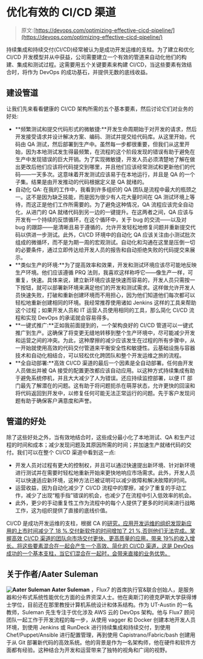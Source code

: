 # 优化有效的 CI/CD 渠道

> 原文:[https://devops.com/optimizing-effective-cicd-pipeline/](https://devops.com/optimizing-effective-cicd-pipeline/)

持续集成和持续交付(CI/CD)经常被认为是成功开发运维的支柱。为了建立和优化 CI/CD 开发模型并从中获益，公司需要建立一个有效的管道来自动化他们的构建、集成和测试过程。这需要用五个关键要素来构建 CI/CD，当这些要素有效结合时，将作为 DevOps 的成功基石，并提供无数的底线收益。

## 建设管道

让我们先来看看健康的 CI/CD 架构所需的五个基本要素，然后讨论它们对业务的好处:

*   **频繁测试和提交代码形式的微敏捷:**开发生命周期始于对开发的请求，然后开发接受请求并设计解决方案、编码、测试并提交给代码库。从这里开始，代码由 QA 测试，然后部署到生产中。虽然每一步都很重要，但我们从这里开始，因为本地测试发生得最频繁，在流程的这个阶段发现的错误有助于避免在生产中发现错误的巨大开销。为了实现微敏捷，开发人员必须清楚地了解在做出更改后他们应该将代码提交到哪里，并且他们应该经常测试和更新他们的代码——一天多次。这意味着开发测试应该易于在本地运行，并且是 QA 的一个子集。结果是由开发推动的代码根据定义是 QA 就绪的。
*   自动化 QA: 在我的工作中，我看到许多组织的 QA 团队是流程中最大的瓶颈之一。这不是因为缺乏技能，而是因为很少有人花大量时间在 QA 测试环境上等待，而这正是他们工作所需要的。为了避免这种情况，QA 流程应该完全自动化，从进门的 QA 就绪代码到另一边的一键提升。在这两者之间，QA 应该与开发有一个持续的反馈循环，在这个循环中，关于 bug 的交流——以及对 bug 的跟踪——是清晰且易于遵循的，允许开发轻松地修复问题并重新提交代码以供进一步测试。此外，CI/CD 环境中的自动化 QA 应该关注由小测试批次组成的微循环，而不是为期一周的宏观测试。自动化和沟通在这里是压倒一切的必要条件，通过立即传达给开发人员的报告和自动拒绝失败的代码提交来展示。
*   **类似生产的环境:**为了提高效率和效果，开发和测试环境应该尽可能地反映生产环境。他们应该遵循 PRQ 法则，我喜欢这样称呼它——像生产一样，可重复，快速。具体来说，建立新环境应该是快速而容易的，开发人员只需按一下按钮，就可以部署新环境来满足他们的开发和测试需求。这样做允许开发人员快速失败，打破和重新创建环境而不用担心，因为他们知道他们每次都可以轻松地重新创建相同的环境。我经常推荐使用诸如 Jenkins 这样的工具来帮助这个过程；如果开发人员和 IT 运营人员使用相同的工具，那么简化 CI/CD 流程和实现 DevOps 的承诺就会容易得多。
*   **一键式推广:**正如我前面提到的，一个架构良好的 CI/CD 管道可以一键式推广到生产。这确保了将变更无缝地转移到整个生产环境中，尽可能减少开发和运营之间的冲突。为此，这种摩擦的减少应该发生在过程的所有步骤中，从一开始就使用高效的代码交付管道来平衡安全性和敏捷性。云基础设施与容器技术和自动化相结合，可以轻松优化跨团队和整个开发运维之旅的流程。
*   **全自动部署:**高效 CI/CD 渠道的最后一个因素是全自动部署。任何由开发人员做出并被 QA 接受的配置更改都应该自动应用。以这种方式持续集成有助于避免系统停机，并且大大减少了人为错误。还应持续监控部署，以便 IT 部门最先了解潜在的问题。这有助于将问题扼杀在萌芽状态，允许更快的回滚和将代码返回到开发中，以修复任何可能无法正常运行的问题。先于客户发现问题有助于确保客户满意度和声誉。

## 管道的好处

除了这些好处之外，当有效地结合时，这些成分最小化了本地测试、QA 和生产过程的时间和成本；减少发现问题及其原因所需的时间；并加速生产就绪代码的交付。我们可以在整个 CI/CD 渠道中看到这一点:

*   开发人员对过程有更大的控制权，并且可以通过快速提出新环境、针对新环境进行测试并在需要时轻松地重新开始来更快地响应市场需求。此外，开发人员可以快速适应新环境，这种方法已被证明可以减少故障和解决故障的时间。
*   运营收益，因为自动化减少了 CI/CD 流程中的摩擦，减少了重复的手动工作，减少了出现“粗手指”错误的机会，也减少了在流程中引入低效率的机会。
*   此外，更少的手动重复性工作为流程中的每个人提供了更多的时间来进行战略工作，这为组织提供了直接的底线价值。

CI/CD 是成功开发运维的支柱，根据 CA 的[研究，应用开发运维的组织发现新应用的上市时间减少了 18 %,交付新软件的时间增加了 21 %,否则他们无法完成。掌握高效 CI/CD 渠道的团队向市场交付更快、更高质量的应用，带来 19%的收入增长。将这些要素混合在一起会产生一个高效、简化的 CI/CD 渠道，这是 DevOps 成功的一个基本支柱，当它们混合在一起时，会带来直接的业务优势。](http://rewrite.ca.com/content/dam/rewrite/files/White-Papers/devops-winning-in-application-economy-2.pdf)

## 关于作者/Aater Suleman

**![Aater Suleman](../Images/16ee5f19864bbc599a071b8a01303c3e.png) Aater Suleman** ，Flux7 的首席执行官&联合创始人，是服务器和分布式系统性能优化方面的业界资深人士。他在奥斯汀的德克萨斯大学获得博士学位，目前还在那里教授计算机系统设计和体系结构。作为 UT-Austin 的一名教师，Suleman 先生专注于优化涉及 AWS 云的 DevOps 架构。他与 Flux7 顾问团队一起工作于开发流程的每一步，从使用 vagger 和 Docker 创建本地开发人员环境，到使用 Jenkins 或 RunDeck 进行持续集成和持续交付，到使用 Chef/Puppet/Ansible 进行配置管理，再到使用 Capistrano/Fabric/bash 创建用于从 Git 部署新代码的高效系统。他的背景是作为一名架构师，他在硬件和软件方面都有经验。这种结合为开发和运营带来了独特的视角和广阔的视野。